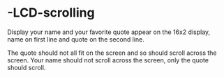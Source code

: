 # -LCD-scrolling

Display your name and your favorite quote appear on the 16x2 display, name on first line and quote on
the second line. 

The quote should not all fit on the screen and so should scroll across the screen. Your
name should not scroll across the screen, only the quote should scroll. 
